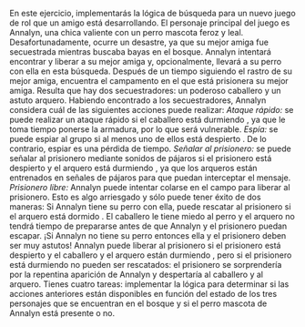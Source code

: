 En este ejercicio, implementarás la lógica de búsqueda para un nuevo juego de rol que un amigo está desarrollando. El personaje principal del juego es Annalyn, una chica valiente con un perro mascota feroz y leal. Desafortunadamente, ocurre un desastre, ya que su mejor amiga fue secuestrada mientras buscaba bayas en el bosque. Annalyn intentará encontrar y liberar a su mejor amiga y, opcionalmente, llevará a su perro con ella en esta búsqueda.
Después de un tiempo siguiendo el rastro de su mejor amiga, encuentra el campamento en el que está prisionera su mejor amiga. Resulta que hay dos secuestradores: un poderoso caballero y un astuto arquero.
Habiendo encontrado a los secuestradores, Annalyn considera cuál de las siguientes acciones puede realizar:
*Ataque rápido:* se puede realizar un ataque rápido si el caballero está durmiendo , ya que le toma tiempo ponerse la armadura, por lo que será vulnerable.
*Espía:* se puede espiar al grupo si al menos uno de ellos está despierto . De lo contrario, espiar es una pérdida de tiempo.
*Señalar al prisionero:* se puede señalar al prisionero mediante sonidos de pájaros si el prisionero está despierto y el arquero está durmiendo , ya que los arqueros están entrenados en señales de pájaros para que puedan interceptar el mensaje.
*Prisionero libre:* Annalyn puede intentar colarse en el campo para liberar al prisionero. Esto es algo arriesgado y sólo puede tener éxito de dos maneras:
Si Annalyn tiene su perro con ella, puede rescatar al prisionero si el arquero está dormido . El caballero le tiene miedo al perro y el arquero no tendrá tiempo de prepararse antes de que Annalyn y el prisionero puedan escapar.
¡Si Annalyn no tiene su perro entonces ella y el prisionero deben ser muy astutos! Annalyn puede liberar al prisionero si el prisionero está despierto y el caballero y el arquero están durmiendo , pero si el prisionero está durmiendo no pueden ser rescatados: el prisionero se sorprendería por la repentina aparición de Annalyn y despertaría al caballero y al arquero.
Tienes cuatro tareas: implementar la lógica para determinar si las acciones anteriores están disponibles en función del estado de los tres personajes que se encuentran en el bosque y si el perro mascota de Annalyn está presente o no.